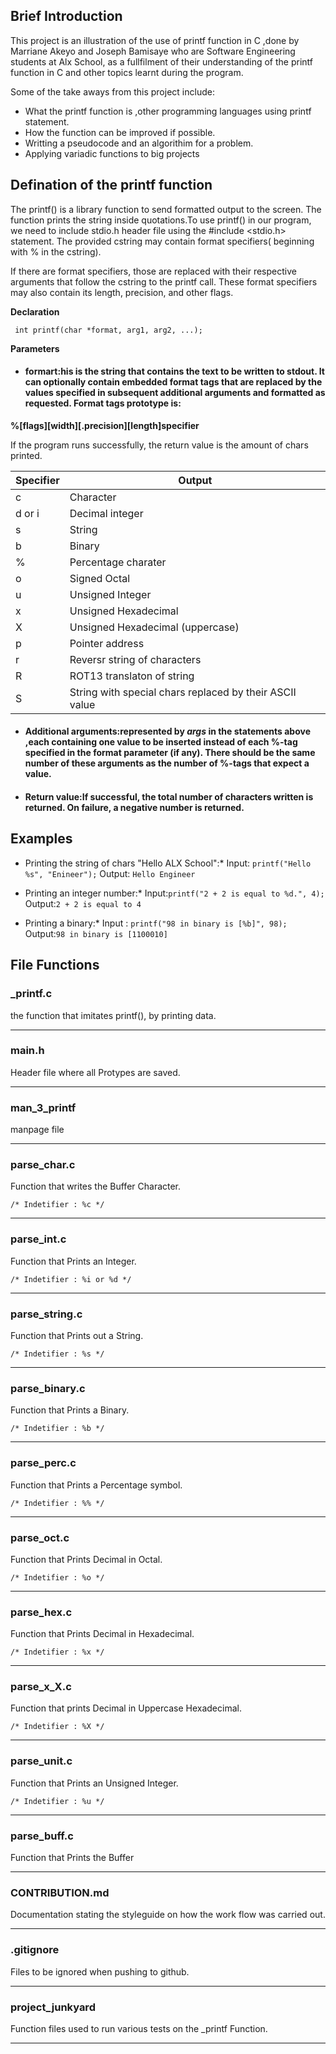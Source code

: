 ## Brief Introduction

This project is an illustration of the use of printf function in C ,done by Marriane Akeyo and Joseph Bamisaye who are Software Engineering students at Alx School, as a fullfilment of their understanding of the printf function in C and other topics learnt during the program.

Some of the take aways from this project include: 

* What the printf function is ,other programming languages using printf statement. 
* How the function can be improved if possible.
* Writting a pseudocode and an algorithim  for a problem.
* Applying variadic functions to big projects

## Defination of the printf function

The printf() is a library function to send formatted output to the screen. The function prints the string inside quotations.To use printf() in our program, we need to include stdio.h header file using the #include <stdio.h> statement. The provided cstring may contain format specifiers( beginning with % in the cstring).

If there are format specifiers, those are replaced with their respective arguments that follow the cstring to the printf call. These format specifiers may also contain its length, precision, and other flags.

**Declaration**

``` int printf(char *format, arg1, arg2, ...);```

**Parameters**

* #### formart:his is the string that contains the text to be written to stdout. It can optionally contain embedded format tags that are replaced by the values specified in subsequent additional arguments and formatted as requested. Format tags prototype is:
 
 **%[flags][width][.precision][length]specifier** 
 
If the program runs successfully, the return value is the amount of chars printed.

| Specifier | Output              |
| --------- | ------------------- |
| c         | Character           |
| d or i    | Decimal integer     |
| s         | String              |
| b         | Binary              |
| %         | Percentage charater |
| o         | Signed Octal        |
| u         | Unsigned Integer    |
| x         | Unsigned Hexadecimal|
| X         | Unsigned Hexadecimal (uppercase) |
| p         | Pointer address     |
| r         | Reversr string of characters |
| R         | ROT13 translaton of string |
| S         | String with special chars replaced by their ASCII value |

* #### Additional arguments:represented by *args* in the statements above ,each containing one value to be inserted instead of each %-tag specified in the format parameter (if any). There should be the same number of these arguments as the number of %-tags that expect a value.

* #### Return value:If successful, the total number of characters written is returned. On failure, a negative number is returned.

## Examples

* Printing the string of chars "Hello ALX School":*
Input: ```printf("Hello %s", "Enineer");```
Output: ```Hello Engineer```

* Printing an integer number:*
Input:```printf("2 + 2 is equal to %d.", 4);```
Output:```2 + 2 is equal to 4```

* Printing a binary:*
Input : ```printf("98 in binary is [%b]", 98);```
Output:```98 in binary is [1100010]```


## File Functions

### \_printf.c

the function that imitates printf(), by printing data.

---

### main.h

Header file where all Protypes are saved.

---

### man_3_printf

manpage file

---

### parse_char.c

Function that writes the Buffer Character.

    /* Indetifier : %c */

---

### parse_int.c

Function that Prints an Integer.

    /* Indetifier : %i or %d */

---

### parse_string.c

Function that Prints out a String.

    /* Indetifier : %s */

---

### parse_binary.c

Function that Prints a Binary.

    /* Indetifier : %b */

---

### parse_perc.c

Function that Prints a Percentage symbol.

    /* Indetifier : %% */

---
### parse_oct.c

Function that Prints Decimal in Octal.

	/* Indetifier : %o */

---

### parse_hex.c

Function that Prints Decimal in Hexadecimal.

	/* Indetifier : %x */

---

### parse_x_X.c

Function that prints Decimal in Uppercase Hexadecimal.

	/* Indetifier : %X */

---

### parse_unit.c

Function that Prints an Unsigned Integer.

	/* Indetifier : %u */

---

### parse_buff.c

Function that Prints the Buffer

---

### CONTRIBUTION.md

Documentation stating the styleguide on how the work flow was carried out.

---

### .gitignore

Files to be ignored when pushing to github.

---

### project_junkyard

Function files used to run various tests on the \_printf Function.

---






